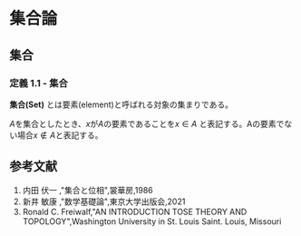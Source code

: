 # 集合論

## 集合

### 定義 1.1 - 集合   <!-- DEF1.1 -->

**集合(Set)** とは要素(element)と呼ばれる対象の集まりである。


$A$を集合としたとき、$x$が$A$の要素であることを$x \in A$ と表記する。Aの要素でない場合$x \notin A$と表記する。

## 参考文献

1. 内田 伏一 ,"集合と位相",裳華房,1986
2. 新井 敏康 ,"数学基礎論",東京大学出版会,2021
3. Ronald C. Freiwalf,"AN INTRODUCTION TOSE THEORY AND TOPOLOGY",Washington University  in St. Louis Saint. Louis, Missouri